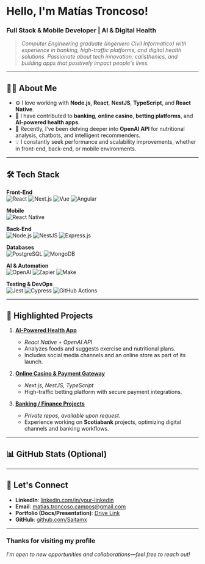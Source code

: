 # Hello, I'm Matías Troncoso!
### Full Stack & Mobile Developer | AI & Digital Health

> *Computer Engineering graduate (Ingeniero Civil Informático) with experience in banking, high-traffic platforms, and digital health solutions. Passionate about tech innovation, calisthenics, and building apps that positively impact people's lives.*

---

## 🧑‍💻 About Me

- ⚙️ I love working with **Node.js**, **React**, **NestJS**, **TypeScript**, and **React Native**.
- 🚀 I have contributed to **banking**, **online casino**, **betting platforms**, and **AI-powered health apps**.
- 🌱 Recently, I’ve been delving deeper into **OpenAI API** for nutritional analysis, chatbots, and intelligent recommenders.
- 💡 I constantly seek performance and scalability improvements, whether in front-end, back-end, or mobile environments.

---

## 🛠 Tech Stack

**Front-End**  
![React](https://img.shields.io/badge/-React-61DAFB?logo=react&logoColor=white&style=flat-square)
![Next.js](https://img.shields.io/badge/-Next.js-black?logo=next.js&logoColor=white&style=flat-square)
![Vue](https://img.shields.io/badge/-Vue.js-4FC08D?logo=vue.js&logoColor=white&style=flat-square)
![Angular](https://img.shields.io/badge/-Angular-DD0031?logo=angular&logoColor=white&style=flat-square)

**Mobile**  
![React Native](https://img.shields.io/badge/-React_Native-61DAFB?logo=react&logoColor=white&style=flat-square)

**Back-End**  
![Node.js](https://img.shields.io/badge/-Node.js-339933?logo=node.js&logoColor=white&style=flat-square)
![NestJS](https://img.shields.io/badge/-NestJS-E0234E?logo=nestjs&logoColor=white&style=flat-square)
![Express.js](https://img.shields.io/badge/-Express.js-000000?logo=express&logoColor=white&style=flat-square)

**Databases**  
![PostgreSQL](https://img.shields.io/badge/-PostgreSQL-336791?logo=postgresql&logoColor=white&style=flat-square)
![MongoDB](https://img.shields.io/badge/-MongoDB-47A248?logo=mongodb&logoColor=white&style=flat-square)

**AI & Automation**  
![OpenAI](https://img.shields.io/badge/-OpenAI-412991?logo=openai&logoColor=white&style=flat-square)
![Zapier](https://img.shields.io/badge/-Zapier-FF4A00?logo=zapier&logoColor=white&style=flat-square)
![Make](https://img.shields.io/badge/-Make-712cf9?logoColor=white&style=flat-square)

**Testing & DevOps**  
![Jest](https://img.shields.io/badge/-Jest-C21325?logo=jest&logoColor=white&style=flat-square)
![Cypress](https://img.shields.io/badge/-Cypress-17202C?logo=cypress&logoColor=white&style=flat-square)
![GitHub Actions](https://img.shields.io/badge/-GitHub_Actions-2088FF?logo=githubactions&logoColor=white&style=flat-square)

---

## 🚀 Highlighted Projects

1. **[AI-Powered Health App](https://github.com/Saitamx/your_health_app_repo)**  
   - *React Native + OpenAI API*  
   - Analyzes foods and suggests exercise and nutritional plans.  
   - Includes social media channels and an online store as part of its launch.

2. **[Online Casino & Payment Gateway](https://github.com/Saitamx/your_casino_repo)**  
   - *Next.js, NestJS, TypeScript*  
   - High-traffic betting platform with secure payment integrations.

3. **[Banking / Finance Projects](#)**  
   - *Private repos, available upon request.*  
   - Experience working on **Scotiabank** projects, optimizing digital channels and banking workflows.

---

## 📊 GitHub Stats (Optional)
<!-- Uncomment the lines below to display your stats. Replace "Saitamx" with your GitHub username if needed.
![GitHub stats](https://github-readme-stats.vercel.app/api?username=Saitamx&show_icons=true&theme=radical)
-->

---

## 🤝 Let's Connect

- **LinkedIn**: [linkedin.com/in/your-linkedin](#)
- **Email**: [matias.troncoso.campos@gmail.com](mailto:matias.troncoso.campos@gmail.com)
- **Portfolio (Docs/Presentation)**: [Drive Link](https://drive.google.com/file/d/159aDSJjSJTcLsy7l1Zi5Do7k6L73TeV7/view)
- **GitHub**: [github.com/Saitamx](https://github.com/Saitamx)

---

### Thanks for visiting my profile
*I'm open to new opportunities and collaborations—feel free to reach out!* 

